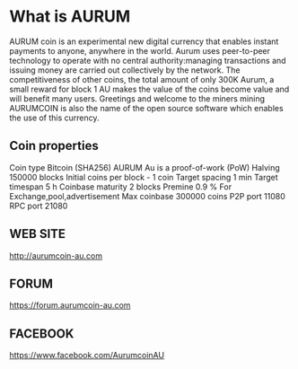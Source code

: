﻿What is AURUM
=============
AURUM coin is an experimental new digital currency that enables instant payments to anyone, anywhere in the world. Aurum uses peer-to-peer 
technology to operate with no central authority:managing transactions and issuing money are carried out collectively by the network. 
The competitiveness of other coins, the total amount of only 300K Aurum, a small reward for block 1 AU makes the value of the coins 
become value and will benefit many users. Greetings and welcome to the miners mining 
AURUMCOIN is also the name of the open source software which enables the use of this currency.

Coin properties
---------------

Coin type Bitcoin (SHA256)
AURUM Au is a proof-of-work (PoW)
Halving 150000 blocks
Initial coins per block - 1 coin
Target spacing 1 min
Target timespan 5 h
Coinbase maturity 2 blocks
Premine
0.9 % For Exchange,pool,advertisement
Max coinbase 300000 coins
P2P port
11080
RPC port
21080

WEB SITE
--------

http://aurumcoin-au.com

FORUM
-----

https://forum.aurumcoin-au.com

FACEBOOK
--------

https://www.facebook.com/AurumcoinAU





